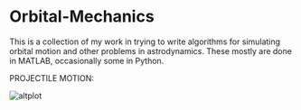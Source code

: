 # Orbital-Mechanics

This is a collection of my work in trying to write algorithms for simulating orbital motion and other problems in astrodynamics.
These mostly are done in MATLAB, occasionally some in Python.


PROJECTILE MOTION:

![altplot](images/projectile_altitudeplot_flatearth.png)
